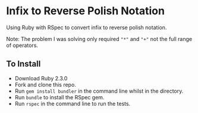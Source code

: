 Infix to Reverse Polish Notation
===============================

Using Ruby with RSpec to convert infix to reverse polish notation.

Note: The problem I was solving only required `"*"` and `"+"` not the full range of operators.

To Install
-------

- Download Ruby 2.3.0
- Fork and clone this repo.
- Run `gem install bundler` in the command line whilst in the directory.
- Run `bundle` to install the RSpec gem.
- Run `rspec` in the command line to run the tests.
